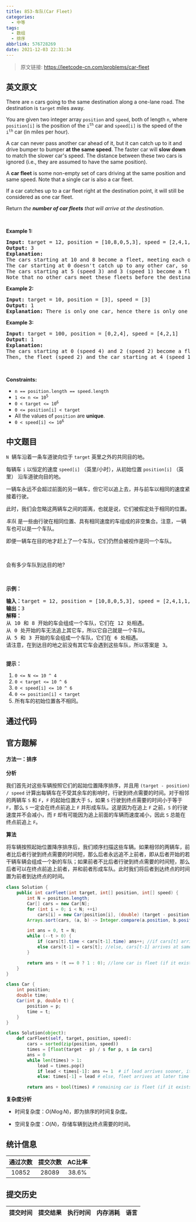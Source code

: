 ```yaml
---
title: 853-车队(Car Fleet)
categories:
  - 中等
tags:
  - 数组
  - 排序
abbrlink: 576728269
date: 2021-12-03 22:31:34
---
```


> 原文链接: https://leetcode-cn.com/problems/car-fleet


## 英文原文
<div><p>There are <code>n</code> cars going to the same destination along a one-lane road. The destination is <code>target</code> miles away.</p>

<p>You are given two integer array <code>position</code> and <code>speed</code>, both of length <code>n</code>, where <code>position[i]</code> is the position of the <code>i<sup>th</sup></code> car and <code>speed[i]</code> is the speed of the <code>i<sup>th</sup></code> car (in miles per hour).</p>

<p>A car can never pass another car ahead of it, but it can catch up to it&nbsp;and drive bumper to bumper <strong>at the same speed</strong>. The faster car will <strong>slow down</strong> to match the slower car&#39;s speed. The distance between these two cars is ignored (i.e., they are assumed to have the same position).</p>

<p>A <strong>car fleet</strong> is some non-empty set of cars driving at the same position and same speed. Note that a single car is also a car fleet.</p>

<p>If a car catches up to a car fleet right at the destination point, it will still be considered as one car fleet.</p>

<p>Return <em>the <strong>number of car fleets</strong> that will arrive at the destination</em>.</p>

<p>&nbsp;</p>
<p><strong>Example 1:</strong></p>

<pre>
<strong>Input:</strong> target = 12, position = [10,8,0,5,3], speed = [2,4,1,1,3]
<strong>Output:</strong> 3
<strong>Explanation:</strong>
The cars starting at 10 and 8 become a fleet, meeting each other at 12.
The car starting at 0 doesn&#39;t catch up to any other car, so it is a fleet by itself.
The cars starting at 5 (speed 3) and 3 (speed 1) become a fleet, meeting each other at 6. The fleet moves at speed 1 until it reaches target.
Note that no other cars meet these fleets before the destination, so the answer is 3.
</pre>

<p><strong>Example 2:</strong></p>

<pre>
<strong>Input:</strong> target = 10, position = [3], speed = [3]
<strong>Output:</strong> 1
<strong>Explanation:</strong> There is only one car, hence there is only one fleet.
</pre>

<p><strong>Example 3:</strong></p>

<pre>
<strong>Input:</strong> target = 100, position = [0,2,4], speed = [4,2,1]
<strong>Output:</strong> 1
<strong>Explanation:</strong>
The cars starting at 0 (speed 4) and 2 (speed 2) become a fleet, meeting each other at 4. The fleet moves at speed 2.
Then, the fleet (speed 2) and the car starting at 4 (speed 1) become one fleet, meeting each other at 6. The fleet moves at speed 1 until it reaches target.
</pre>

<p>&nbsp;</p>
<p><strong>Constraints:</strong></p>

<ul>
	<li><code>n == position.length == speed.length</code></li>
	<li><code>1 &lt;= n &lt;= 10<sup>5</sup></code></li>
	<li><code>0 &lt; target &lt;= 10<sup>6</sup></code></li>
	<li><code>0 &lt;= position[i] &lt; target</code></li>
	<li>All the values of <code>position</code> are <strong>unique</strong>.</li>
	<li><code>0 &lt; speed[i] &lt;= 10<sup>6</sup></code></li>
</ul>
</div>

## 中文题目
<div><p><code>N</code> &nbsp;辆车沿着一条车道驶向位于&nbsp;<code>target</code>&nbsp;英里之外的共同目的地。</p>

<p>每辆车&nbsp;<code>i</code>&nbsp;以恒定的速度&nbsp;<code>speed[i]</code>&nbsp;（英里/小时），从初始位置&nbsp;<code>position[i]</code>&nbsp;（英里） 沿车道驶向目的地。</p>

<p>一辆车永远不会超过前面的另一辆车，但它可以追上去，并与前车以相同的速度紧接着行驶。</p>

<p>此时，我们会忽略这两辆车之间的距离，也就是说，它们被假定处于相同的位置。</p>

<p><em>车队&nbsp;</em>是一些由行驶在相同位置、具有相同速度的车组成的非空集合。注意，一辆车也可以是一个车队。</p>

<p>即便一辆车在目的地才赶上了一个车队，它们仍然会被视作是同一个车队。</p>

<p>&nbsp;</p>

<p>会有多少车队到达目的地?</p>

<p>&nbsp;</p>

<p><strong>示例：</strong></p>

<pre><strong>输入：</strong>target = 12, position = [10,8,0,5,3], speed = [2,4,1,1,3]
<strong>输出：</strong>3
<strong>解释：</strong>
从 10 和 8 开始的车会组成一个车队，它们在 12 处相遇。
从 0 处开始的车无法追上其它车，所以它自己就是一个车队。
从 5 和 3 开始的车会组成一个车队，它们在 6 处相遇。
请注意，在到达目的地之前没有其它车会遇到这些车队，所以答案是 3。
</pre>

<p><br>
<strong>提示：</strong></p>

<ol>
	<li><code>0 &lt;= N &lt;= 10 ^ 4</code></li>
	<li><code>0 &lt; target&nbsp;&lt;= 10 ^ 6</code></li>
	<li><code>0 &lt;&nbsp;speed[i] &lt;= 10 ^ 6</code></li>
	<li><code>0 &lt;= position[i] &lt; target</code></li>
	<li>所有车的初始位置各不相同。</li>
</ol>
</div>

## 通过代码
<RecoDemo>
</RecoDemo>


## 官方题解
#### 方法一：排序

**分析**

我们首先对这些车辆按照它们的起始位置降序排序，并且用 `(target - position) / speed` 计算出每辆车在不受其余车的影响时，行驶到终点需要的时间。对于相邻的两辆车 `S` 和 `F`，`F` 的起始位置大于 `S`，如果 `S` 行驶到终点需要的时间小于等于 `F`，那么 `S` 一定会在终点前追上 `F` 并形成车队。这是因为在追上 `F` 之前，`S` 的行驶速度并不会减小，而 `F` 却有可能因为追上前面的车辆而速度减小，因此 `S` 总能在终点前追上 `F`。

**算法**

将车辆按照起始位置降序排序后，我们顺序扫描这些车辆。如果相邻的两辆车，前者比后者行驶到终点需要的时间短，那么后者永远追不上前者，即从后者开始的若干辆车辆会组成一个新的车队；如果前者不比后者行驶到终点需要的时间短，那么后者可以在终点前追上前者，并和前者形成车队。此时我们将后者到达终点的时间置为前者到达终点的时间。

```Java [sol1]
class Solution {
    public int carFleet(int target, int[] position, int[] speed) {
        int N = position.length;
        Car[] cars = new Car[N];
        for (int i = 0; i < N; ++i)
            cars[i] = new Car(position[i], (double) (target - position[i]) / speed[i]);
        Arrays.sort(cars, (a, b) -> Integer.compare(a.position, b.position));

        int ans = 0, t = N;
        while (--t > 0) {
            if (cars[t].time < cars[t-1].time) ans++; //if cars[t] arrives sooner, it can't be caught
            else cars[t-1] = cars[t]; //else, cars[t-1] arrives at same time as cars[t]
        }

        return ans + (t == 0 ? 1 : 0); //lone car is fleet (if it exists)
    }
}

class Car {
    int position;
    double time;
    Car(int p, double t) {
        position = p;
        time = t;
    }
}
```

```Python [sol1]
class Solution(object):
    def carFleet(self, target, position, speed):
        cars = sorted(zip(position, speed))
        times = [float(target - p) / s for p, s in cars]
        ans = 0
        while len(times) > 1:
            lead = times.pop()
            if lead < times[-1]: ans += 1  # if lead arrives sooner, it can't be caught
            else: times[-1] = lead # else, fleet arrives at later time 'lead'

        return ans + bool(times) # remaining car is fleet (if it exists)
```

**复杂度分析**

* 时间复杂度：$O(N \log N)$，即为排序的时间复杂度。

* 空间复杂度：$O(N)$，存储车辆到达终点需要的时间。

## 统计信息
| 通过次数 | 提交次数 | AC比率 |
| :------: | :------: | :------: |
|    10852    |    28089    |   38.6%   |

## 提交历史
| 提交时间 | 提交结果 | 执行时间 |  内存消耗  | 语言 |
| :------: | :------: | :------: | :--------: | :--------: |
